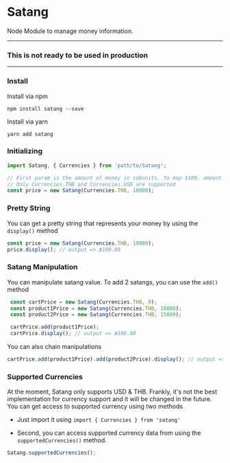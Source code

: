 # Satang
Node Module to manage money information.

-------
### This is not ready to be used in production
-------

### Install

Install via npm
```
npm install satang --save
```

Install via yarn
```
yarn add satang
```

### Initializing

```javascript
import Satang, { Currencies } from 'path/to/Satang';

// First param is the amount of money in subunits. To map $100, amount should be 10000.
// Only Currencies.THB and Currencies.USD are supported
const price = new Satang(Currencies.THB, 10000);
```

### Pretty String

You can get a pretty string that represents your money by using the `display()` method

```javascript
const price = new Satang(Currencies.THB, 10000);
price.display(); // output => ฿100.00
```

### Satang Manipulation

You can manipulate satang value. To add 2 satangs, you can use the `add()` method

```javascript
 const cartPrice = new Satang(Currencies.THB, 0);
 const product1Price = new Satang(Currencies.THB, 10000);
 const product2Price = new Satang(Currencies.THB, 15000);

 cartPrice.add(product1Price);
 cartPrice.display(); // output => ฿100.00
```

You can also chain manipulations

```javascript
cartPrice.add(product1Price).add(product2Price).display(); // output => ฿250.00
```

### Supported Currencies

At the moment, Satang only supports USD & THB. Frankly, it's not the best implementation for currency support and it will be changed in the future. You can get access to supported currency using two methods

- Just import it using `import { Currencies } from 'satang'`

- Second, you can access supported currency data from  using the `supportedCurrencies()` method.
```javascript
Satang.supportedCurrencies();
```
